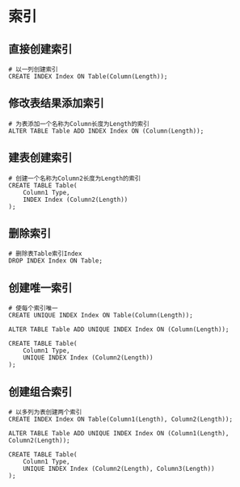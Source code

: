 # 索引

## 直接创建索引

``` Mysql
# 以一列创建索引
CREATE INDEX Index ON Table(Column(Length));
```

## 修改表结果添加索引

``` Mysql
# 为表添加一个名称为Column长度为Length的索引
ALTER TABLE Table ADD INDEX Index ON (Column(Length));
```

## 建表创建索引

``` Mysql
# 创建一个名称为Column2长度为Length的索引
CREATE TABLE Table(
    Column1 Type,
    INDEX Index (Column2(Length))
);
```

## 删除索引

``` Mysql
# 删除表Table索引Index
DROP INDEX Index ON Table;
```

## 创建唯一索引

``` Mysql
# 使每个索引唯一
CREATE UNIQUE INDEX Index ON Table(Column(Length));

ALTER TABLE Table ADD UNIQUE INDEX Index ON (Column(Length));

CREATE TABLE Table(
    Column1 Type,
    UNIQUE INDEX Index (Column2(Length))
);
```

## 创建组合索引

``` Mysql
# 以多列为表创建两个索引
CREATE INDEX Index ON Table(Column1(Length), Column2(Length));

ALTER TABLE Table ADD UNIQUE INDEX Index ON (Column1(Length), Column2(Length));

CREATE TABLE Table(
    Column1 Type,
    UNIQUE INDEX Index (Column2(Length), Column3(Length))
);
```
